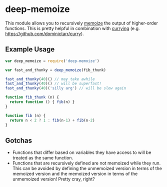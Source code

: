 # deep-memoize

This module allows you to recursively [memoize][memoize-wiki] the output of higher-order functions.
This is pretty helpful in combination with [currying][curry-wiki]
(e.g. https://github.com/dominictarr/curry).

[curry-wiki]: https://en.wikipedia.org/wiki/Currying
[memoize-wiki]: https://en.wikipedia.org/wiki/Memoization

## Example Usage

```js
var deep_memoize = require('deep-memoize')

var fast_and_thunky = deep_memoize(fib_thunk)

fast_and_thunky(40)() // may take awhile
fast_and_thunky(40)() // will be superfast!
fast_and_thunky(40)('silly arg') // will be slow again

function fib_thunk (n) {
  return function () { fib(n) }
}

function fib (n) {
  return n < 2 ? 1 : fib(n-1) + fib(n-2)
}
```

## Gotchas

* Functions that differ based on variables they have access to will be treated as the same function.
* Functions that are recursively defined are not memoized while they run.
This can be avoided by defining the unmemoized version in terms of the memoized version
and the memoized version in terms of the unmemoized version!
Pretty cray, right?